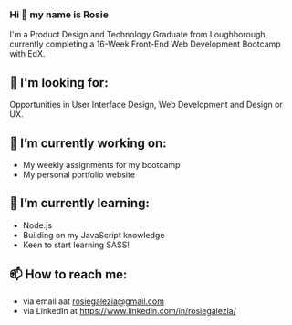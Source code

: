 ### Hi 👋 my name is Rosie
I'm a Product Design and Technology Graduate from Loughborough, currently completing a 16-Week Front-End Web Development Bootcamp with EdX.

## 🔎 I'm looking for:
Opportunities in User Interface Design, Web Development and Design or UX.

## 🔭 I’m currently working on:
* My weekly assignments for my bootcamp
* My personal portfolio website

## 🌱 I’m currently learning:
* Node.js
* Building on my JavaScript knowledge
* Keen to start learning SASS!

## 📫 How to reach me:
* via email aat rosiegalezia@gmail.com
* via LinkedIn at https://www.linkedin.com/in/rosiegalezia/
